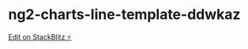 # ng2-charts-line-template-ddwkaz

[Edit on StackBlitz ⚡️](https://stackblitz.com/edit/ng2-charts-line-template-ddwkaz)